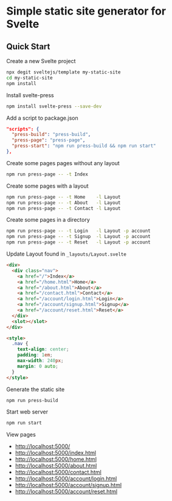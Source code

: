 # Simple static site generator for Svelte

## Quick Start

Create a new Svelte project

```bash
npx degit sveltejs/template my-static-site
cd my-static-site
npm install
```

Install svelte-press

```bash
npm install svelte-press --save-dev
```

Add a script to package.json

```json
"scripts": {
  "press-build": "press-build",
  "press-page": "press-page",
  "press-start": "npm run press-build && npm run start"
},
```

Create some pages pages without any layout

```bash
npm run press-page -- -t Index
```

Create some pages with a layout

```bash
npm run press-page -- -t Home    -l Layout
npm run press-page -- -t About   -l Layout
npm run press-page -- -t Contact -l Layout
```

Create some pages in a directory

```bash
npm run press-page -- -t Login   -l Layout -p account
npm run press-page -- -t Signup  -l Layout -p account
npm run press-page -- -t Reset   -l Layout -p account
```

Update Layout found in `_layouts/Layout.svelte`

```html
<div>
  <div class="nav">
    <a href="/">Index</a>
    <a href="/home.html">Home</a>
    <a href="/about.html">About</a>
    <a href="/contact.html">Contact</a>
    <a href="/account/login.html">Login</a>
    <a href="/account/signup.html">Signup</a>
    <a href="/account/reset.html">Reset</a>
  </div>
  <slot></slot>
</div>

<style>
  .nav {
    text-align: center;
    padding: 1em;
    max-width: 240px;
    margin: 0 auto;
  }
</style>
```

Generate the static site

```bash
npm run press-build
```

Start web server

```bash
npm run start
```

View pages

- [http://localhost:5000/](http://localhost:5000/)
- [http://localhost:5000/index.html](http://localhost:5000/index.html)
- [http://localhost:5000/home.html](http://localhost:5000/home.html)
- [http://localhost:5000/about.html](http://localhost:5000/about.html)
- [http://localhost:5000/contact.html](http://localhost:5000/contact.html)
- [http://localhost:5000/account/login.html](http://localhost:5000/account/login.html)
- [http://localhost:5000/account/signup.html](http://localhost:5000/account/signup.html)
- [http://localhost:5000/account/reset.html](http://localhost:5000/account/reset.html)
